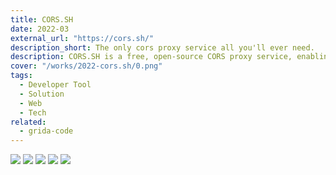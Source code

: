 ```yaml
---
title: CORS.SH
date: 2022-03
external_url: "https://cors.sh/"
description_short: The only cors proxy service all you'll ever need.
description: CORS.SH is a free, open-source CORS proxy service, enabling developers to bypass CORS restrictions for accessing resources across websites. It's a fast, reliable, and straightforward tool for unrestricted web resource access.
cover: "/works/2022-cors.sh/0.png"
tags:
  - Developer Tool
  - Solution
  - Web
  - Tech
related:
  - grida-code
---
```


![](/works/2022-cors.sh/1.png)
![](/works/2022-cors.sh/2.png)
![](/works/2022-cors.sh/3.png)
![](/works/2022-cors.sh/4.png)
![](/works/2022-cors.sh/5.png)
